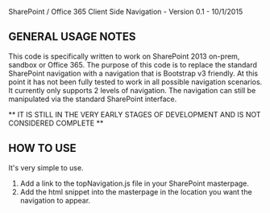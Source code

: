 SharePoint / Office 365 Client Side Navigation - Version 0.1 - 10/1/2015

GENERAL USAGE NOTES
--------------------
This code is specifically written to work on SharePoint 2013 on-prem, sandbox or Office 365. The purpose of this code is to replace the standard SharePoint navigation with a navigation that is Bootstrap v3 friendly. At this point it has not been fully tested to work in all possible navigation scenarios. It currently only supports 2 levels of navigation. The navigation can still be manipulated via the standard SharePoint interface.

** IT IS STILL IN THE VERY EARLY STAGES OF DEVELOPMENT AND IS NOT CONSIDERED COMPLETE **
	
HOW TO USE
-----------
It's very simple to use. 
1) Add a link to the topNavigation.js file in your SharePoint masterpage.
2) Add the html snippet into the masterpage in the location you want the navigation to appear.







